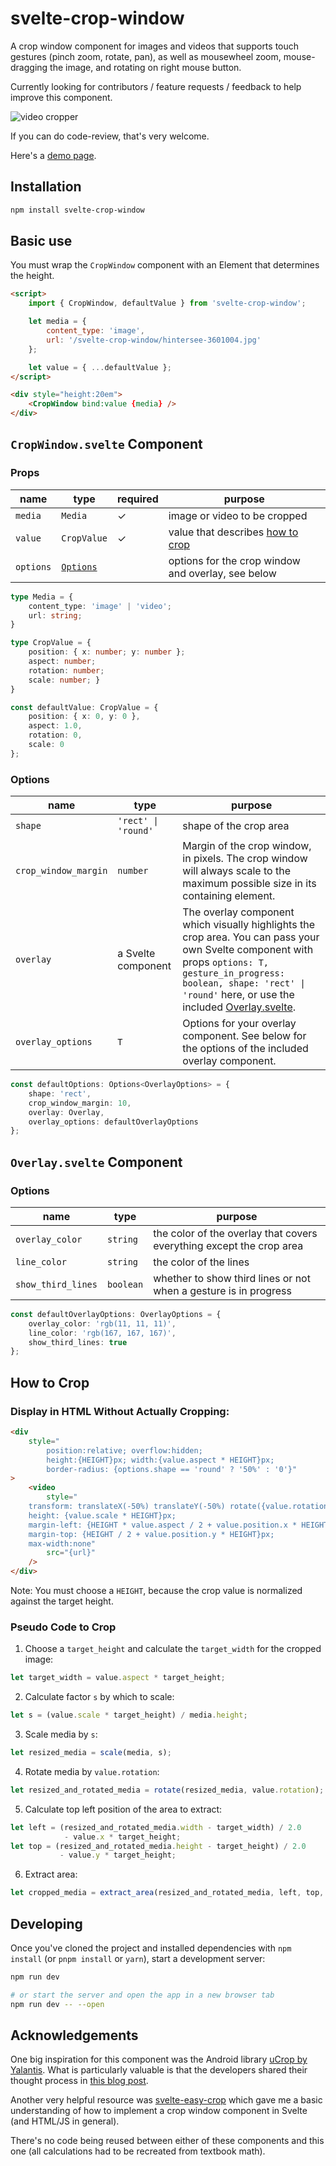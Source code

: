 # svelte-crop-window

A crop window component for images and videos that supports touch gestures (pinch zoom, rotate, pan), as well as mousewheel zoom, mouse-dragging the image, and rotating on right mouse button.

Currently looking for contributors / feature requests / feedback to help improve this component.

![video cropper](/static/videocrop.gif)

If you can do code-review, that's very welcome.

Here's a [demo page](https://sabine.github.io/svelte-crop-window/).

## Installation

```bash
npm install svelte-crop-window
```

## Basic use

You must wrap the `CropWindow` component with an Element that determines the height.
```html
<script>
    import { CropWindow, defaultValue } from 'svelte-crop-window';

    let media = {
        content_type: 'image',
        url: '/svelte-crop-window/hintersee-3601004.jpg'
    };

    let value = { ...defaultValue };
</script>

<div style="height:20em">
    <CropWindow bind:value {media} />
</div>
```

## `CropWindow.svelte` Component

### Props

| name      | type                                                                    | required | purpose                                                                                      |
| --------- | ----------------------------------------------------------------------- | -------- | -------------------------------------------------------------------------------------------- |
| `media`   | `Media`                     | ✓        | image or video to be cropped                                                                 |
| `value`   | `CropValue` | ✓        | value that describes [how to crop](https://github.com/sabine/svelte-crop-window#how-to-crop) |
| `options` | [`Options`](https://github.com/sabine/svelte-crop-window#options)                                                               |          | options for the crop window and overlay, see below                                           |

```typescript
type Media = {
    content_type: 'image' | 'video';
    url: string;
}

type CropValue = {
    position: { x: number; y: number };
    aspect: number;
    rotation: number;
    scale: number; }
}

const defaultValue: CropValue = {
    position: { x: 0, y: 0 },
    aspect: 1.0,
    rotation: 0,
    scale: 0
};
```

### Options

| name                 | type                | purpose                                                                                                                                                                                                                                                            |
| -------------------- | ------------------- | ------------------------------------------------------------------------------------------------------------------------------------------------------------------------------------------------------------------------------------------------------------------ |
| `shape`              | `'rect' \| 'round'` | shape of the crop area                                                                                                                                                                                                                                             |
| `crop_window_margin` | `number`            | Margin of the crop window, in pixels. The crop window will always scale to the maximum possible size in its containing element.                                                                                                                                    |
| `overlay`            | a Svelte component  | The overlay component which visually highlights the crop area. You can pass your own Svelte component with props `options: T, gesture_in_progress: boolean, shape: 'rect' \| 'round'` here, or use the included [Overlay.svelte](/src/lib/overlay/Overlay.svelte). |
| `overlay_options`    | `T`                 | Options for your overlay component. See below for the options of the included overlay component.                                                                                                                                                                   |

```typescript
const defaultOptions: Options<OverlayOptions> = {
    shape: 'rect',
    crop_window_margin: 10,
    overlay: Overlay,
    overlay_options: defaultOverlayOptions
};
```

## `Overlay.svelte` Component

### Options

| name               | type      | purpose                                                              |
| ------------------ | --------- | -------------------------------------------------------------------- |
| `overlay_color`    | `string`  | the color of the overlay that covers everything except the crop area |
| `line_color`       | `string`  | the color of the lines                                               |
| `show_third_lines` | `boolean` | whether to show third lines or not when a gesture is in progress     |

```typescript
const defaultOverlayOptions: OverlayOptions = {
    overlay_color: 'rgb(11, 11, 11)',
    line_color: 'rgb(167, 167, 167)',
    show_third_lines: true
};
```

## How to Crop

### Display in HTML Without Actually Cropping:

```html
<div
    style="
        position:relative; overflow:hidden;
        height:{HEIGHT}px; width:{value.aspect * HEIGHT}px;
        border-radius: {options.shape == 'round' ? '50%' : '0'}"
>
    <video
        style="
    transform: translateX(-50%) translateY(-50%) rotate({value.rotation}deg);
    height: {value.scale * HEIGHT}px;
    margin-left: {HEIGHT * value.aspect / 2 + value.position.x * HEIGHT}px;
    margin-top: {HEIGHT / 2 + value.position.y * HEIGHT}px;
    max-width:none"
        src="{url}"
    />
</div>
```

Note: You must choose a `HEIGHT`, because the crop value is normalized against the target height.

### Pseudo Code to Crop

1. Choose a `target_height` and calculate the `target_width` for the cropped image:

```javascript
let target_width = value.aspect * target_height;
```

2. Calculate factor `s` by which to scale:

```javascript
let s = (value.scale * target_height) / media.height;
```

3. Scale media by `s`:

```javascript
let resized_media = scale(media, s);
```

4. Rotate media by `value.rotation`:

```javascript
let resized_and_rotated_media = rotate(resized_media, value.rotation);
```

5. Calculate top left position of the area to extract:

```javascript
let left = (resized_and_rotated_media.width - target_width) / 2.0 
            - value.x * target_height;
let top = (resized_and_rotated_media.height - target_height) / 2.0
           - value.y * target_height;
```

6. Extract area:

```javascript
let cropped_media = extract_area(resized_and_rotated_media, left, top, target_width, target_height);
```

## Developing

Once you've cloned the project and installed dependencies with `npm install` (or `pnpm install` or `yarn`), start a development server:

```bash
npm run dev

# or start the server and open the app in a new browser tab
npm run dev -- --open
```

## Acknowledgements

One big inspiration for this component was the Android library
[uCrop by Yalantis](https://github.com/Yalantis/uCrop). What is particularly
valuable is that the developers shared their thought process in
[this blog post](https://yalantis.com/blog/how-we-created-ucrop-our-own-image-cropping-library-for-android/).

Another very helpful resource was [svelte-easy-crop](https://github.com/ValentinH/svelte-easy-crop)
which gave me a basic understanding of how to implement a crop window component in Svelte
(and HTML/JS in general).

There's no code being reused between either of these components and this one (all
calculations had to be recreated from textbook math).
